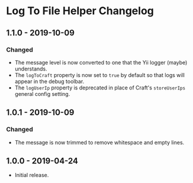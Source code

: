 # Log To File Helper Changelog

## 1.1.0 - 2019-10-09
### Changed
- The message level is now converted to one that the Yii logger (maybe) understands.
- The `logToCraft` property is now set to `true` by default so that logs will appear in the debug toolbar.
- The `logUserIp` property is deprecated in place of Craft's `storeUserIps` general config setting.

## 1.0.1 - 2019-10-09
### Changed
- The message is now trimmed to remove whitespace and empty lines.

## 1.0.0 - 2019-04-24
- Initial release.
